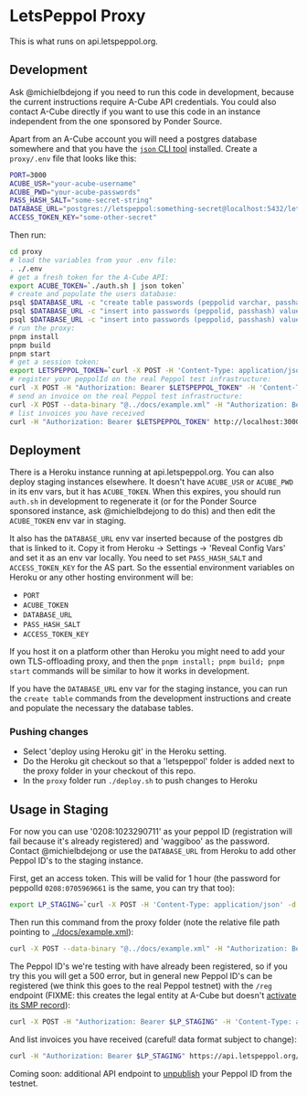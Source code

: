 # LetsPeppol Proxy
This is what runs on api.letspeppol.org.

## Development
Ask @michielbdejong if you need to run this code in development, because the current instructions require A-Cube API credentials.
You could also contact A-Cube directly if you want to use this code in an instance independent from the one sponsored by Ponder Source.

Apart from an A-Cube account you will need a postgres database somewhere and that you have the [`json` CLI tool](https://github.com/trentm/json?tab=readme-ov-file#installation) installed.
Create a `proxy/.env` file that looks like this:
```sh
PORT=3000
ACUBE_USR="your-acube-username"
ACUBE_PWD="your-acube-passwords"
PASS_HASH_SALT="some-secret-string"
DATABASE_URL="postgres://letspeppol:something-secret@localhost:5432/letspeppol?sslmode=disable"
ACCESS_TOKEN_KEY="some-other-secret"
```

Then run:
```sh
cd proxy
# load the variables from your .env file:
. ./.env
# get a fresh token for the A-Cube API:
export ACUBE_TOKEN=`./auth.sh | json token`
# create and populate the users database:
psql $DATABASE_URL -c "create table passwords (peppolid varchar, passhash varchar)"
psql $DATABASE_URL -c "insert into passwords (peppolid, passhash) values ('0208:1023290711', sha256('0208:1023290711:waggiboo$PASS_HASH_SALT'))"
psql $DATABASE_URL -c "insert into passwords (peppolid, passhash) values ('0208:0705969661', sha256('0208:0705969661:waggiboo$PASS_HASH_SALT'))"
# run the proxy:
pnpm install
pnpm build
pnpm start
# get a session token:
export LETSPEPPOL_TOKEN=`curl -X POST -H 'Content-Type: application/json' -d'{"peppolId":"0208:1023290711","password":"waggiboo"}' http://localhost:3000/token | json token`
# register your peppolId on the real Peppol test infrastructure:
curl -X POST -H "Authorization: Bearer $LETSPEPPOL_TOKEN" -H 'Content-Type: application/json' http://localhost:3000/reg
# send an invoice on the real Peppol test infrastructure:
curl -X POST --data-binary "@../docs/example.xml" -H "Authorization: Bearer $LETSPEPPOL_TOKEN" http://localhost:3000/send
# list invoices you have received
curl -H "Authorization: Bearer $LETSPEPPOL_TOKEN" http://localhost:3000/incoming | json
```

## Deployment
There is a Heroku instance running at api.letspeppol.org.
You can also deploy staging instances elsewhere.
It doesn't have `ACUBE_USR` or `ACUBE_PWD` in its env vars, but it has `ACUBE_TOKEN`. When this expires, you should run `auth.sh` in development to regenerate it (or for the Ponder Source sponsored instance, ask @michielbdejong to do this) and then edit the `ACUBE_TOKEN` env var in staging.

It also has the `DATABASE_URL` env var inserted because of the postgres db that is linked to it. Copy it from Heroku -> Settings -> 'Reveal Config Vars' and set it as an env var locally. You need to set `PASS_HASH_SALT` and `ACCESS_TOKEN_KEY` for the AS part. So the essential environment variables on Heroku or any other hosting environment will be:
* `PORT`
* `ACUBE_TOKEN`
* `DATABASE_URL`
* `PASS_HASH_SALT`
* `ACCESS_TOKEN_KEY`

If you host it on a platform other than Heroku you might need to add your own TLS-offloading proxy, and then the `pnpm install; pnpm build; pnpm start` commands will be similar to how it works in development.

If you have the `DATABASE_URL` env var for the staging instance, you can run the `create table` commands from the development instructions and create and populate the necessary the database tables.

### Pushing changes
* Select 'deploy using Heroku git' in the Heroku setting.
* Do the Heroku git checkout so that a 'letspeppol' folder is added next to the proxy folder in your checkout of this repo.
* In the `proxy` folder run `./deploy.sh` to push changes to Heroku

## Usage in Staging
For now you can use '0208:1023290711' as your peppol ID (registration will fail because it's already registered) and 'waggiboo' as the password.
Contact @michielbdejong or use the `DATABASE_URL` from Heroku to add other Peppol ID's to the staging instance.

First, get an access token. This will be valid for 1 hour (the password for peppolId `0208:0705969661` is the same, you can try that too):
```sh
export LP_STAGING=`curl -X POST -H 'Content-Type: application/json' -d'{"peppolId":"0208:1023290711","password":"waggiboo"}' https://api.letspeppol.org/token | json token`
```

Then run this command from the proxy folder (note the relative file path pointing to [../docs/example.xml](../docs/example.xml)):
```sh
curl -X POST --data-binary "@../docs/example.xml" -H "Authorization: Bearer $LP_STAGING" https://api.letspeppol.org/send
```

The Peppol ID's we're testing with have already been registered, so if you try this you will get a 500 error, but in general new Peppol ID's can be registered (we think this goes to the real Peppol testnet) with the `/reg` endpoint (FIXME: this creates the legal entity at A-Cube but doesn't [activate its SMP record](https://github.com/michielbdejong/devlog/issues/48#issuecomment-3249680908)):
```sh
curl -X POST -H "Authorization: Bearer $LP_STAGING" -H 'Content-Type: application/json' https://api.letspeppol.org/reg
```

And list invoices you have received (careful! data format subject to change):
```sh
curl -H "Authorization: Bearer $LP_STAGING" https://api.letspeppol.org/incoming | json
```

Coming soon: additional API endpoint to [unpublish](https://github.com/tubsproject/letspeppol/issues/9) your Peppol ID from the testnet.